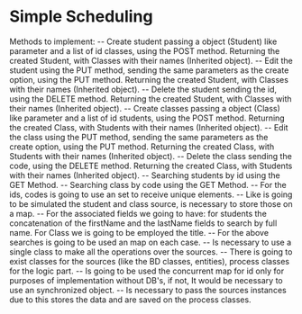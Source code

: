 # Simple Scheduling
Methods to implement:
-- Create student passing a object (Student) like parameter and a list of id classes, using the POST method. Returning the created Student, with Classes with their names (Inherited object).
-- Edit the student using the PUT method, sending the same parameters as the create option, using the PUT method. Returning the created Student, with Classes with their names (Inherited object).
-- Delete the student sending the id, using the DELETE method. Returning the created Student, with Classes with their names (Inherited object).
-- Create classes passing a object (Class) like parameter and a list of id students, using the POST method. Returning the created Class, with Students with their names (Inherited object).
-- Edit the class using the PUT method, sending the same parameters as the create option, using the PUT method. Returning the created Class, with Students with their names (Inherited object).
-- Delete the class sending the code, using the DELETE method. Returning the created Class, with Students with their names (Inherited object).
-- Searching students by id using the GET Method.
-- Searching class by code using the GET Method.
-- For the ids, codes is going to use an set to receive unique elements.
-- Like is going to be simulated the student and class source, is necessary to store those on a map.
-- For the associated fields we going to have: for students the concatenation of the firstName and the lastName fields to search by full name. For Class we is going to be employed the title.
-- For the above searches is going to be used an map on each case.
-- Is necessary to use a single class to make all the operations over the sources.
-- There is going to exist classes for the sources (like the BD classes, entities), process classes for the logic part.
-- Is going to be used the concurrent map for id only for purposes of implementation without DB's, if not, It would be necessary to use an synchronized object.
-- Is necessary to pass the sources instances due to this stores the data and are saved on the process classes.
